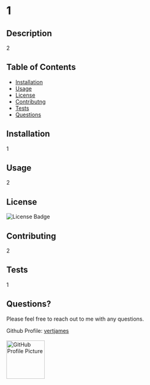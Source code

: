 
  # 1

  ## Description
  2

  ## Table of Contents
  * [Installation](#installation)
  * [Usage](#usage)
  * [License](#license)
  * [Contributng](#contributing)
  * [Tests](#tests)
  * [Questions](#questions)
  
  <a name="installation"></a>
  ## Installation
  1
  
  <a name="usage"></a>
  ## Usage
  2

  <a name="license"></a>
  ## License
  <img src='https://img.shields.io/badge/License-GNU AGPLv3-blue' alt='License Badge'>
      
  <a name="contributing"></a>
  ## Contributing
  2

  <a name="tests"></a>
  ## Tests
  1

  <a name="questions"></a>
  ## Questions?
  Please feel free to reach out to me with any questions.
  
  Github Profile: <a href='https://github.com/vertjames'>vertjames</a></br></br>
  <img src='https://avatars1.githubusercontent.com/u/61360856?v=4' height='100px' alt='GitHub Profile Picture'>
 